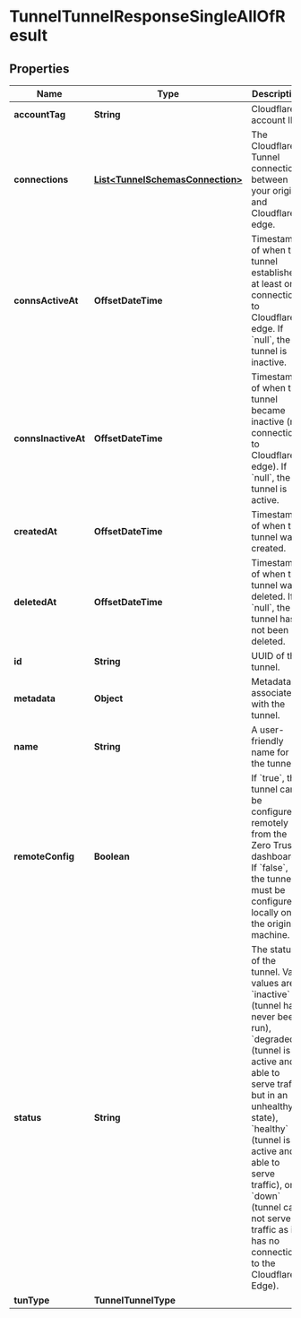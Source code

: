 

# TunnelTunnelResponseSingleAllOfResult


## Properties

| Name | Type | Description | Notes |
|------------ | ------------- | ------------- | -------------|
|**accountTag** | **String** | Cloudflare account ID |  [optional] |
|**connections** | [**List&lt;TunnelSchemasConnection&gt;**](TunnelSchemasConnection.md) | The Cloudflare Tunnel connections between your origin and Cloudflare&#39;s edge. |  [optional] |
|**connsActiveAt** | **OffsetDateTime** | Timestamp of when the tunnel established at least one connection to Cloudflare&#39;s edge. If &#x60;null&#x60;, the tunnel is inactive. |  [optional] |
|**connsInactiveAt** | **OffsetDateTime** | Timestamp of when the tunnel became inactive (no connections to Cloudflare&#39;s edge). If &#x60;null&#x60;, the tunnel is active. |  [optional] |
|**createdAt** | **OffsetDateTime** | Timestamp of when the tunnel was created. |  [optional] |
|**deletedAt** | **OffsetDateTime** | Timestamp of when the tunnel was deleted. If &#x60;null&#x60;, the tunnel has not been deleted. |  [optional] |
|**id** | **String** | UUID of the tunnel. |  [optional] [readonly] |
|**metadata** | **Object** | Metadata associated with the tunnel. |  [optional] |
|**name** | **String** | A user-friendly name for the tunnel. |  [optional] |
|**remoteConfig** | **Boolean** | If &#x60;true&#x60;, the tunnel can be configured remotely from the Zero Trust dashboard. If &#x60;false&#x60;, the tunnel must be configured locally on the origin machine. |  [optional] |
|**status** | **String** | The status of the tunnel. Valid values are &#x60;inactive&#x60; (tunnel has never been run), &#x60;degraded&#x60; (tunnel is active and able to serve traffic but in an unhealthy state), &#x60;healthy&#x60; (tunnel is active and able to serve traffic), or &#x60;down&#x60; (tunnel can not serve traffic as it has no connections to the Cloudflare Edge). |  [optional] |
|**tunType** | **TunnelTunnelType** |  |  [optional] |



